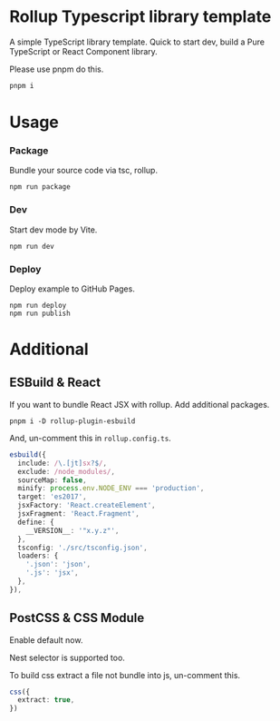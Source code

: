 # Rollup Typescript library template

A simple TypeScript library template. Quick to start dev, build a Pure TypeScript or React Component library.

Please use pnpm do this.

```sh
pnpm i
```

# Usage

### Package

Bundle your source code via tsc, rollup.

```
npm run package
```

### Dev

Start dev mode by Vite.

```
npm run dev
```

### Deploy

Deploy example to GitHub Pages.

```
npm run deploy
npm run publish
```

# Additional

## ESBuild & React

If you want to bundle React JSX with rollup. Add additional packages.

```
pnpm i -D rollup-plugin-esbuild
```

And, un-comment this in `rollup.config.ts`.

```ts
esbuild({
  include: /\.[jt]sx?$/,
  exclude: /node_modules/,
  sourceMap: false,
  minify: process.env.NODE_ENV === 'production',
  target: 'es2017',
  jsxFactory: 'React.createElement',
  jsxFragment: 'React.Fragment',
  define: {
    __VERSION__: '"x.y.z"',
  },
  tsconfig: './src/tsconfig.json',
  loaders: {
    '.json': 'json',
    '.js': 'jsx',
  },
}),
```

## PostCSS & CSS Module

Enable default now.

Nest selector is supported too.

To build css extract a file not bundle into js, un-comment this.

```ts
css({
  extract: true,
})
```
